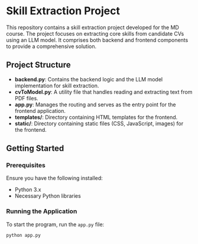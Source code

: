 # Skill Extraction Project

This repository contains a skill extraction project developed for the MD course. The project focuses on extracting core skills from candidate CVs using an LLM model. It comprises both backend and frontend components to provide a comprehensive solution.

## Project Structure

- **backend.py**: Contains the backend logic and the LLM model implementation for skill extraction.
- **cvToModel.py**: A utility file that handles reading and extracting text from PDF files.
- **app.py**: Manages the routing and serves as the entry point for the frontend application.
- **templates/**: Directory containing HTML templates for the frontend.
- **static/**: Directory containing static files (CSS, JavaScript, images) for the frontend.

## Getting Started

### Prerequisites

Ensure you have the following installed:
- Python 3.x
- Necessary Python libraries 

### Running the Application

To start the program, run the `app.py` file:
```bash
python app.py
